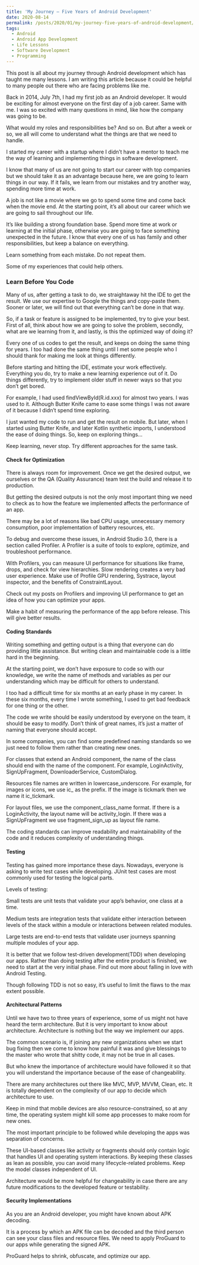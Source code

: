 ```yaml
---
title: 'My Journey — Five Years of Android Development'
date: 2020-08-14
permalink: /posts/2020/01/my-journey-five-years-of-android-development/
tags:
  - Android
  - Android App Development
  - Life Lessons
  - Software Development
  - Programming
---
```

This post is all about my journey through Android development which has taught me many lessons. I am writing this article because it could be helpful to many people out there who are facing problems like me.

Back in 2014, July 7th, I had my first job as an Android developer. It would be exciting for almost everyone on the first day of a job career. Same with me. I was so excited with many questions in mind, like how the company was going to be.

What would my roles and responsibilities be? And so on. But after a week or so, we all will come to understand what the things are that we need to handle.

I started my career with a startup where I didn’t have a mentor to teach me the way of learning and implementing things in software development.

I know that many of us are not going to start our career with top companies but we should take it as an advantage because here, we are going to learn things in our way. If it fails, we learn from our mistakes and try another way, spending more time at work.

A job is not like a movie where we go to spend some time and come back when the movie end. At the starting point, it’s all about our career which we are going to sail throughout our life.

It’s like building a strong foundation base. Spend more time at work or learning at the initial phase, otherwise you are going to face something unexpected in the future. I know that every one of us has family and other responsibilities, but keep a balance on everything.

Learn something from each mistake. Do not repeat them.

Some of my experiences that could help others.

### Learn Before You Code

Many of us, after getting a task to do, we straightaway hit the IDE to get the result. We use our expertise to Google the things and copy-paste them. Sooner or later, we will find out that everything can’t be done in that way.

So, if a task or feature is assigned to be implemented, try to give your best. First of all, think about how we are going to solve the problem, secondly, what are we learning from it, and lastly, is this the optimized way of doing it?

Every one of us codes to get the result, and keeps on doing the same thing for years. I too had done the same thing until I met some people who I should thank for making me look at things differently.

Before starting and hitting the IDE, estimate your work effectively. Everything you do, try to make a new learning experience out of it. Do things differently, try to implement older stuff in newer ways so that you don’t get bored.

For example, I had used findViewById(R.id.xxx) for almost two years. I was used to it. Although Butter Knife came to ease some things I was not aware of it because I didn’t spend time exploring.

I just wanted my code to run and get the result on mobile. But later, when I started using Butter Knife, and later Kotlin synthetic imports, I understood the ease of doing things. So, keep on exploring things…

Keep learning, never stop. Try different approaches for the same task.

#### Check for Optimization
There is always room for improvement. Once we get the desired output, we ourselves or the QA (Quality Assurance) team test the build and release it to production.

But getting the desired outputs is not the only most important thing we need to check as to how the feature we implemented affects the performance of an app.

There may be a lot of reasons like bad CPU usage, unnecessary memory consumption, poor implementation of battery resources, etc.

To debug and overcome these issues, in Android Studio 3.0, there is a section called Profiler. A Profiler is a suite of tools to explore, optimize, and troubleshoot performance.

With Profilers, you can measure UI performance for situations like frame, drops, and check for view hierarchies. Slow rendering creates a very bad user experience. Make use of Profile GPU rendering, Systrace, layout inspector, and the benefits of ConstraintLayout.

Check out my posts on Profilers and improving UI performance to get an idea of how you can optimize your apps.

Make a habit of measuring the performance of the app before release. This will give better results.

#### Coding Standards

Writing something and getting output is a thing that everyone can do providing little assistance. But writing clean and maintainable code is a little hard in the beginning.

At the starting point, we don’t have exposure to code so with our knowledge, we write the name of methods and variables as per our understanding which may be difficult for others to understand.

I too had a difficult time for six months at an early phase in my career. In these six months, every time I wrote something, I used to get bad feedback for one thing or the other.

The code we write should be easily understood by everyone on the team, it should be easy to modify. Don’t think of great names, it’s just a matter of naming that everyone should accept.

In some companies, you can find some predefined naming standards so we just need to follow them rather than creating new ones.

For classes that extend an Android component, the name of the class should end with the name of the component. For example, LoginActivity, SignUpFragment, DownloaderService, CustomDialog.

Resources file names are written in lowercase_underscore. For example, for images or icons, we use ic_ as the prefix. If the image is tickmark then we name it ic_tickmark.

For layout files, we use the component_class_name format. If there is a LoginActivity, the layout name will be activity_login. If there was a SignUpFragment we use fragment_sign_up as layout file name.

The coding standards can improve readability and maintainability of the code and it reduces complexity of understanding things.

#### Testing

Testing has gained more importance these days. Nowadays, everyone is asking to write test cases while developing. JUnit test cases are most commonly used for testing the logical parts.

Levels of testing:

Small tests are unit tests that validate your app’s behavior, one class at a time.

Medium tests are integration tests that validate either interaction between levels of the stack within a module or interactions between related modules.

Large tests are end-to-end tests that validate user journeys spanning multiple modules of your app.

It is better that we follow test-driven development(TDD) when developing our apps. Rather than doing testing after the entire product is finished, we need to start at the very initial phase. Find out more about falling in love with Android Testing.

Though following TDD is not so easy, it’s useful to limit the flaws to the max extent possible.

#### Architectural Patterns

Until we have two to three years of experience, some of us might not have heard the term architecture. But it is very important to know about architecture. Architecture is nothing but the way we implement our apps.

The common scenario is, if joining any new organizations when we start bug fixing then we come to know how painful it was and give blessings to the master who wrote that shitty code, it may not be true in all cases.

But who knew the importance of architecture would have followed it so that you will understand the importance because of the ease of changeability.

There are many architectures out there like MVC, MVP, MVVM, Clean, etc. It is totally dependent on the complexity of our app to decide which architecture to use.

Keep in mind that mobile devices are also resource-constrained, so at any time, the operating system might kill some app processes to make room for new ones.

The most important principle to be followed while developing the apps was separation of concerns.

These UI-based classes like activity or fragments should only contain logic that handles UI and operating system interactions. By keeping these classes as lean as possible, you can avoid many lifecycle-related problems. Keep the model classes independent of UI.

Architecture would be more helpful for changeability in case there are any future modifications to the developed feature or testability.

#### Security Implementations

As you are an Android developer, you might have known about APK decoding.

It is a process by which an APK file can be decoded and the third person can see your class files and resource files. We need to apply ProGuard to our apps while generating the signed APK.

ProGuard helps to shrink, obfuscate, and optimize our app.